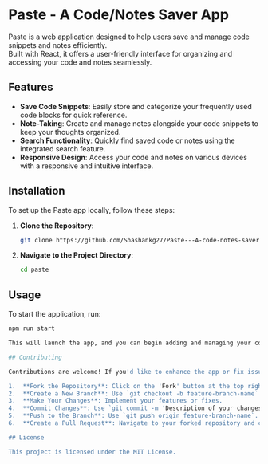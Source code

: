 # Paste - A Code/Notes Saver App

Paste is a web application designed to help users save and manage code snippets and notes efficiently.  
Built with React, it offers a user-friendly interface for organizing and accessing your code and notes seamlessly.

## Features

- **Save Code Snippets**: Easily store and categorize your frequently used code blocks for quick reference.
- **Note-Taking**: Create and manage notes alongside your code snippets to keep your thoughts organized.
- **Search Functionality**: Quickly find saved code or notes using the integrated search feature.
- **Responsive Design**: Access your code and notes on various devices with a responsive and intuitive interface.

## Installation

To set up the Paste app locally, follow these steps:

1. **Clone the Repository**:

   ```bash
   git clone https://github.com/Shashankg27/Paste---A-code-notes-saver-app.git
2. **Navigate to the Project Directory**:

    ```bash
    cd paste

## Usage

To start the application, run:

```bash
npm run start

This will launch the app, and you can begin adding and managing your code snippets and notes.

## Contributing

Contributions are welcome! If you'd like to enhance the app or fix issues, please follow these steps:

1.  **Fork the Repository**: Click on the 'Fork' button at the top right corner of this page.
2.  **Create a New Branch**: Use `git checkout -b feature-branch-name` to create a new branch.
3.  **Make Your Changes**: Implement your features or fixes.
4.  **Commit Changes**: Use `git commit -m 'Description of your changes'`.
5.  **Push to the Branch**: Use `git push origin feature-branch-name`.
6.  **Create a Pull Request**: Navigate to your forked repository and click on 'New Pull Request'.

## License

This project is licensed under the MIT License.